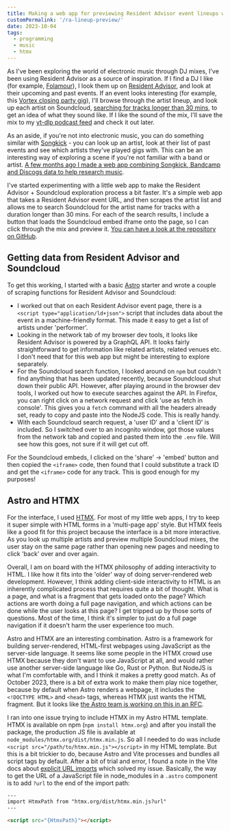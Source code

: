```yaml
---
title: Making a web app for previewing Resident Advisor event lineups with Astro and HTMX
customPermalink: '/ra-lineup-preview/'
date: 2023-10-04
tags:
  - programming
  - music
  - htmx
---
```


As I've been exploring the world of electronic music through DJ mixes, I've been using Resident Advisor
as a source of inspiration. If I find a DJ I like (for example, [Folamour](https://ra.co/dj/folamour)), I look them up on [Resident
Advisor](https://ra.co/), and look at their upcoming and past events. If an event looks
interesting (for example, this [Vortex closing party gig](https://ra.co/events/1771280)), I'll browse through the artist lineup, and look up each artist on Soundcloud, [searching for tracks longer than 30 mins](https://soundcloud.com/search/sounds?q=Dan%20Shake&filter.duration=epic), to get an idea of what
they sound like. If I like the sound of the mix, I'll save the mix to my [yt-dlp
podcast feed](/yt-dlp-podcast-feed/) and check it out later.

As an aside, if you're not into electronic music, you can do something similar
with [Songkick](https://www.songkick.com/) - you can look up an artist, look at their list of past events and
see which artists they've played gigs with. This can be an interesting way of
exploring a scene if you're not familiar with a band or artist. [A few months ago
I made a web app combining Songkick, Bandcamp and Discogs data to help research
music](https://github.com/larryhudson/music-researcher/).

I've started experimenting with a little web app to make the Resident Advisor +
Soundcloud exploration process a bit
faster. It's a simple web app that takes a Resident Advisor event URL, and then
scrapes the artist list and allows me to search Soundcloud for the artist name
for tracks with a duration longer than 30 mins. For each of the search results,
I include a button that loads the Soundcloud embed iframe onto the page, so I
can click through the mix and preview it. [You can have a look at the repository
on GitHub](https://github.com/larryhudson/ra-lineup-preview).

## Getting data from Resident Advisor and Soundcloud

To get this working, I started with a basic [Astro](https://astro.build) starter
and wrote a couple of scraping functions for Resident Advisor and Soundcloud:

- I worked out that on each Resident Advisor event page, there is a `<script
type="application/ld+json">` script that includes data about the event in a
  machine-friendly format. This made it easy to get a list of artists under
  'performer'.
- Looking in the network tab of my browser dev tools, it looks like Resident
  Advisor is powered by a GraphQL API. It looks fairly straightforward to get
  information like related artists, related venues etc. I don't need that for this
  web app but might be interesting to explore separately.
- For the Soundcloud search function, I looked around on `npm` but couldn't find
  anything that has been updated recently, because Soundcloud shut down their
  public API. However, after playing around in the browser dev tools, I worked out
  how to execute searches against the API. In Firefox, you can right click on a
  network request and click 'use as fetch in console'. This gives you a `fetch`
  command with all the headers already set, ready to copy and paste into the
  NodeJS code. This is really handy.
- With each Soundcloud search request, a 'user ID' and a 'client ID' is
  included. So I switched over to an incognito window, got those values from the
  network tab and copied and pasted them into the `.env` file. Will see how this
  goes, not sure if it will get cut off.

For the Soundcloud embeds, I clicked on the 'share' -> 'embed' button and then
copied the `<iframe>` code, then found that I could substitute a track ID and
get the `<iframe>` code for any track. This is good enough for my purposes!

## Astro and HTMX

For the interface, I used [HTMX](https://htmx.org). For most of my little web
apps, I try to keep it super simple with HTML forms in a 'multi-page app' style.
But HTMX feels like a good fit for this project because the interface is a bit more interactive. As you look up multiple artists and preview multiple Soundcloud mixes, the user stay on the same page rather than opening new pages and needing to click 'back' over and over again.

Overall, I am on board with the HTMX philosophy of adding interactivity to HTML.
I like how it fits into the 'older' way of doing server-rendered web
development. However, I think adding client-side interactivity to HTML is an
inherently complicated process that requires quite a bit of thought. What is a
page, and what is a fragment that gets loaded onto the page? Which actions are
worth doing a full page navigation, and which actions can be done while the user
looks at this page? I get tripped up by those sorts of questions. Most of the
time, I think it's simpler to just do a full page navigation if it doesn't harm
the user experience too much.

Astro and HTMX are an interesting combination. Astro is a framework for building
server-rendered, HTML-first webpages using JavaScript as the server-side
language. It seems like some people in the HTMX crowd use HTMX because they
don't want to use JavaScript at all, and would rather use another server-side
language like Go, Rust or Python. But NodeJS is what I'm comfortable with, and I
think it makes a pretty good match. As of October 2023, there is a bit of extra work to make them play
nice together, because by default when Astro renders a webpage, it includes the
`<!DOCTYPE HTML>` and `<head>` tags, whereas HTMX just wants the HTML fragment.
But it looks like [the Astro team is working on this in an RFC](https://github.com/withastro/roadmap/pull/721).

I ran into one issue trying to include HTMX in my Astro HTML template. HTMX is
available on npm (`npm install htmx.org`) and after you install the package, the
production JS file is available at `node_modules/htmx.org/dist/htmx.min.js`. So
all I needed to do was include `<script src="/path/to/htmx.min.js"></script>` in
my HTML template. But this is a bit trickier to do, because Astro and Vite
processes and bundles all script tags by default. After a bit of trial and
error, I found a note in the Vite docs about [explicit URL imports](https://vitejs.dev/guide/assets.html) which solved my issue. Basically, the way to get the URL of a JavaScript file in node_modules in a `.astro` component is to add `?url` to the end of the import path:

```html
---
import HtmxPath from "htmx.org/dist/htmx.min.js?url"
---

<script src="{HtmxPath}"></script>
```
